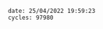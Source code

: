 

                date: 25/04/2022 19:59:23
                cycles: 97980

                         